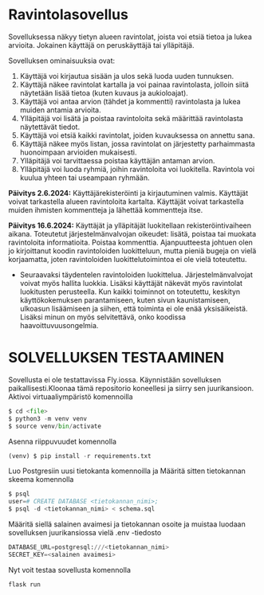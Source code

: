 # Ravintolasovellus
Sovelluksessa näkyy tietyn alueen ravintolat, joista voi etsiä tietoa ja lukea arvioita. Jokainen käyttäjä on peruskäyttäjä tai ylläpitäjä.

Sovelluksen ominaisuuksia ovat:
1. Käyttäjä voi kirjautua sisään ja ulos sekä luoda uuden tunnuksen.
2. Käyttäjä näkee ravintolat kartalla ja voi painaa ravintolasta, jolloin siitä näytetään lisää tietoa (kuten kuvaus ja aukioloajat).
3. Käyttäjä voi antaa arvion (tähdet ja kommentti) ravintolasta ja lukea muiden antamia arvioita.
4. Ylläpitäjä voi lisätä ja poistaa ravintoloita sekä määrittää ravintolasta näytettävät tiedot.
5. Käyttäjä voi etsiä kaikki ravintolat, joiden kuvauksessa on annettu sana.
6. Käyttäjä näkee myös listan, jossa ravintolat on järjestetty parhaimmasta huonoimpaan arvioiden mukaisesti.
7. Ylläpitäjä voi tarvittaessa poistaa käyttäjän antaman arvion.
8. Ylläpitäjä voi luoda ryhmiä, joihin ravintoloita voi luokitella. Ravintola voi kuulua yhteen tai useampaan ryhmään.

**Päivitys 2.6.2024:** Käyttäjärekisteröinti ja kirjautuminen valmis. Käyttäjät voivat tarkastella alueen ravintoloita kartalta. Käyttäjät voivat tarkastella muiden ihmisten kommentteja ja lähettää kommentteja itse.

**Päivitys 16.6.2024:** Käyttäjät ja ylläpitäjät luokitellaan rekisteröintivaiheen aikana. Toteutetut järjestelmänvalvojan oikeudet: lisätä, poistaa tai muokata ravintoloita informatioita. Poistaa kommenttia. Ajanpuutteesta johtuen olen jo kirjoittanut koodin ravintoloiden luokitteluun, mutta pieniä bugeja on vielä korjaamatta, joten ravintoloiden luokittelutoimintoa ei ole vielä toteutettu.

* Seuraavaksi täydentelen ravintoloiden luokittelua. Järjestelmänvalvojat voivat myös hallita luokkia. Lisäksi käyttäjät näkevät myös ravintolat luokitusten perusteella. Kun kaikki toiminnot on toteutettu, keskityn käyttökokemuksen parantamiseen, kuten sivun kaunistamiseen, ulkoasun lisäämiseen ja siihen, että toiminta ei ole enää yksisäikeistä. Lisäksi minun on myös selvitettävä, onko koodissa haavoittuvuusongelmia.

# SOLVELLUKSEN TESTAAMINEN
Sovellusta ei ole testattavissa Fly.iossa. Käynnistään sovelluksen paikallisesti.Kloonaa tämä repositorio koneellesi ja siirry sen juurikansioon. Aktivoi virtuaaliympäristö komennoilla
```python
$ cd <file>
$ python3 -m venv venv  
$ source venv/bin/activate
```
Asenna riippuvuudet komennolla
```python
(venv) $ pip install -r requirements.txt
```

Luo Postgresiin uusi tietokanta komennoilla ja Määritä sitten tietokannan skeema komennolla
```python
$ psql  
user=# CREATE DATABASE <tietokannan_nimi>;
$ psql -d <tietokannan_nimi> < schema.sql
```

Määritä siellä salainen avaimesi ja tietokannan osoite ja muistaa luodaan sovelluksen juurikansiossa vielä .env -tiedosto
```python
DATABASE_URL=postgresql:///<tietokannan_nimi> 
SECRET_KEY=<salainen avaimesi>
```

Nyt voit testaa sovellusta komennolla
```python
flask run
```